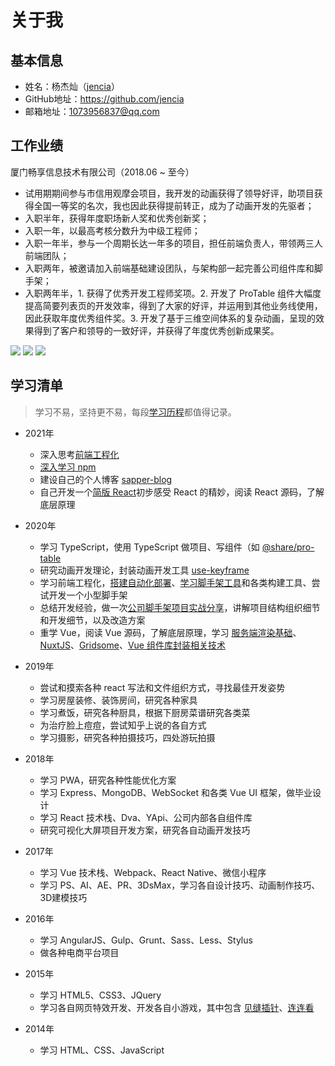 # 关于我

## 基本信息

- 姓名：杨杰灿（[jencia](https://github.com/jencia)）
- GitHub地址：https://github.com/jencia
- 邮箱地址：1073956837@qq.com

## 工作业绩
  
厦门畅享信息技术有限公司（2018.06 ~ 至今）

- 试用期期间参与市信用观摩会项目，我开发的动画获得了领导好评，助项目获得全国一等奖的名次，我也因此获得提前转正，成为了动画开发的先驱者；
- 入职半年，获得年度职场新人奖和优秀创新奖；
- 入职一年，以最高考核分数升为中级工程师；
- 入职一年半，参与一个周期长达一年多的项目，担任前端负责人，带领两三人前端团队；
- 入职两年，被邀请加入前端基础建设团队，与架构部一起完善公司组件库和脚手架；
- 入职两年半，1. 获得了优秀开发工程师奖项。2. 开发了 ProTable 组件大幅度提高简要列表页的开发效率，得到了大家的好评，并运用到其他业务线使用，因此获取年度优秀组件奖。3. 开发了基于三维空间体系的复杂动画，呈现的效果得到了客户和领导的一致好评，并获得了年度优秀创新成果奖。

![](http://cdn.jswalk.com/about-img-honor-1.jpg)
![](http://cdn.jswalk.com/about-img-honor-2.jpg)
![](http://cdn.jswalk.com/about-img-honor-3.jpg)

## 学习清单

> 学习不易，坚持更不易，每段[学习历程](/article/20200502)都值得记录。

- 2021年
    - 深入思考[前端工程化](/article/20210218)
    - [深入学习 npm](/article/20210214)
    - 建设自己的个人博客 [sapper-blog](https://github.com/jencia/sapper-blog)
    - 自己开发一个[简版 React](https://github.com/jencia/TinyReact)初步感受 React 的精妙，阅读 React 源码，了解底层原理

- 2020年
    - 学习 TypeScript，使用 TypeScript 做项目、写组件（如 [@share/pro-table](https://github.com/jencia/pro-table)
    - 研究动画开发理论，封装动画开发工具 [use-keyframe](https://github.com/jencia/use-keyframe)
    - 学习前端工程化，[搭建自动化部署](/article/20200613)、[学习脚手架工具](/article/20200719)和各类构建工具、尝试开发一个小型脚手架
    - 总结开发经验，做一次[公司脚手架项目实战分享](/article/20200613)，讲解项目结构组织细节和开发细节，以及改造方案
    - 重学 Vue，阅读 Vue 源码，了解底层原理，学习 [服务端渲染基础](/article/20200903)、[NuxtJS](/article/20200907)、[Gridsome](/article/20201128)、[Vue 组件库封装相关技术](/article/20201108)

- 2019年
    - 尝试和摸索各种 react 写法和文件组织方式，寻找最佳开发姿势
    - 学习房屋装修、装饰房间，研究各种家具
    - 学习煮饭，研究各种厨具，根据下厨房菜谱研究各类菜
    - 为治疗脸上痘痘，尝试知乎上说的各自方式
    - 学习摄影，研究各种拍摄技巧，四处游玩拍摄

- 2018年
    - 学习 PWA，研究各种性能优化方案
    - 学习 Express、MongoDB、WebSocket 和各类 Vue UI 框架，做毕业设计
    - 学习 React 技术栈、Dva、YApi、公司内部各自组件库
    - 研究可视化大屏项目开发方案，研究各自动画开发技巧

- 2017年
    - 学习 Vue 技术栈、Webpack、React Native、微信小程序
    - 学习 PS、AI、AE、PR、3DsMax，学习各自设计技巧、动画制作技巧、3D建模技巧

- 2016年
    - 学习 AngularJS、Gulp、Grunt、Sass、Less、Stylus
    - 做各种电商平台项目

- 2015年
    - 学习 HTML5、CSS3、JQuery
    - 学习各自网页特效开发、开发各自小游戏，其中包含 [见缝插针](https://github.com/jencia/gaps-pin-game)、[连连看](https://github.com/jencia/lianliankan)

- 2014年
    - 学习 HTML、CSS、JavaScript